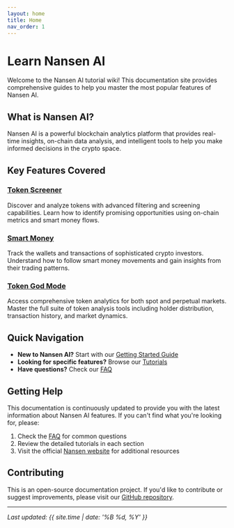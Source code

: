 ```yaml
---
layout: home
title: Home
nav_order: 1
---
```


# Learn Nansen AI

Welcome to the Nansen AI tutorial wiki! This documentation site provides comprehensive guides to help you master the most popular features of Nansen AI.

## What is Nansen AI?

Nansen AI is a powerful blockchain analytics platform that provides real-time insights, on-chain data analysis, and intelligent tools to help you make informed decisions in the crypto space.

## Key Features Covered

### [Token Screener](tutorials/token-screener.md)
Discover and analyze tokens with advanced filtering and screening capabilities. Learn how to identify promising opportunities using on-chain metrics and smart money flows.

### [Smart Money](tutorials/smart-money.md)
Track the wallets and transactions of sophisticated crypto investors. Understand how to follow smart money movements and gain insights from their trading patterns.

### [Token God Mode](tutorials/token-god-mode.md)
Access comprehensive token analytics for both spot and perpetual markets. Master the full suite of token analysis tools including holder distribution, transaction history, and market dynamics.

## Quick Navigation

- **New to Nansen AI?** Start with our [Getting Started Guide](getting-started.md)
- **Looking for specific features?** Browse our [Tutorials](tutorials/token-screener.md)
- **Have questions?** Check our [FAQ](faq.md)

## Getting Help

This documentation is continuously updated to provide you with the latest information about Nansen AI features. If you can't find what you're looking for, please:

1. Check the [FAQ](faq.md) for common questions
2. Review the detailed tutorials in each section
3. Visit the official [Nansen website](https://www.nansen.ai) for additional resources

## Contributing

This is an open-source documentation project. If you'd like to contribute or suggest improvements, please visit our [GitHub repository](https://github.com/0xjayfi/Learn-Nansen-ai).

---

*Last updated: {{ site.time | date: '%B %d, %Y' }}*